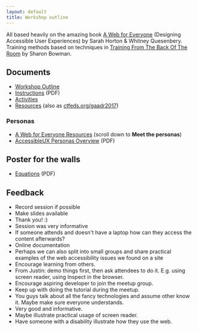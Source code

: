 ```yaml
---
layout: default
title: Workshop outline
---
```


All based heavily on the amazing book [A Web for Everyone](http://rosenfeldmedia.com/books/a-web-for-everyone/) (Designing Accessible User Experiences) by Sarah Horton & Whitney Quesenbery. Training methods based on techniques in [Training From The Back Of The Room](http://bowperson.com/training-from-the-back-of-the-room/) by Sharon Bowman.

## Documents

* [Workshop Outline](workshop-outline/)
* [Instructions](decks/instructions.pdf) (PDF)
* [Activities](activities/)
* [Resources](resources/) (also as [ctfeds.org/gaadr2017](http://ctfeds.org/gaadr2017))

### Personas

* [A Web for Everyone Resources](http://rosenfeldmedia.com/books/a-web-for-everyone/#resources) (scroll down to **Meet the personas**)
* [AccessibleUX Personas Overview](personas/AccessibleUX-Personas-Overview1.pdf) (PDF)


## Poster for the walls

* [Equations](print-for-wall/equations.pdf) (PDF)

## Feedback

- Record session if possible
- Make slides available
- Thank you! :)
- Session was very informative
- If someone attends and doesn't have a laptop how can they access the content afterwards?
- Online documentation
- Perhaps we can also split into small groups and share practical examples of the web accessibility issues we found on a site
- Encourage learning from others.
- From Justin: demo things first, then ask attendees to do it. E.g. using screen reader, using Inspect in the browser.
- Encourage aspiring developer to join the meetup group.
- Keep up with doing the tutorial during the meetup.
- You guys talk about all the fancy technologies and assume other know it. Maybe make sure everyone understands.
- Very good and informative.
- Maybe illustrate practical usage of screen reader.
- Have someone with a disability illustrate how they use the web.
